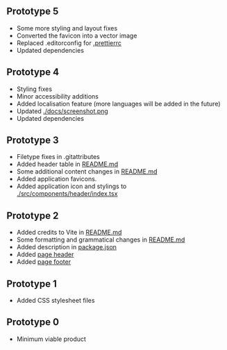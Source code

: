 ## Prototype 5

- Some more styling and layout fixes
- Converted the favicon into a vector image
- Replaced .editorconfig for [.prettierrc](./.prettierrc)
- Updated dependencies

## Prototype 4

- Styling fixes
- Minor accessibility additions
- Added localisation feature (more languages will be added in the future)
- Updated [./docs/screenshot.png](./docs/screenshot.png)
- Updated dependencies

## Prototype 3

- Filetype fixes in .gitattributes
- Added header table in [README.md](./README.md)
- Some additional content changes in [README.md](./README.md)
- Added application favicons.
- Added application icon and stylings to [./src/components/header/index.tsx](./src/components/header/index.tsx)

## Prototype 2

- Added credits to Vite in [README.md](./README.md)
- Some formatting and grammatical changes in [README.md](./README.md)
- Added description in [package.json](./package.json)
- Added [page header](./src/components/header)
- Added [page footer](./src/components/footer)

## Prototype 1

- Added CSS stylesheet files

## Prototype 0

- Minimum viable product
